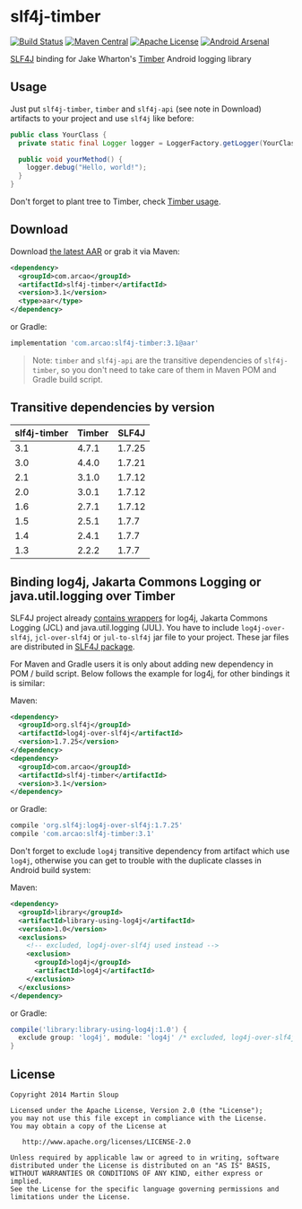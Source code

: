 slf4j-timber
============
[![Build Status](https://travis-ci.org/arcao/slf4j-timber.svg?branch=master)](https://travis-ci.org/arcao/slf4j-timber) [![Maven Central](https://maven-badges.herokuapp.com/maven-central/com.arcao/slf4j-timber/badge.svg)](https://maven-badges.herokuapp.com/maven-central/com.arcao/slf4j-timber) [![Apache License](http://img.shields.io/badge/license-Apache%20License%202.0-lightgrey.svg)](http://choosealicense.com/licenses/apache-2.0/) [![Android Arsenal](https://img.shields.io/badge/Android%20Arsenal-slf4j--timber-brightgreen.svg?style=flat)](https://android-arsenal.com/details/1/272)

[SLF4J][1] binding for Jake Wharton's [Timber][2] Android logging library

Usage
-----

Just put `slf4j-timber`, `timber` and `slf4j-api` (see note in Download) 
artifacts to your project and use `slf4j` like before:

```java
public class YourClass {
  private static final Logger logger = LoggerFactory.getLogger(YourClass.class);

  public void yourMethod() {
    logger.debug("Hello, world!");
  }
}
```

Don't forget to plant tree to Timber, check [Timber usage][3].

Download
-----

Download [the latest AAR][4] or grab it via Maven:

```xml
<dependency>
  <groupId>com.arcao</groupId>
  <artifactId>slf4j-timber</artifactId>
  <version>3.1</version>
  <type>aar</type>
</dependency>
```
or Gradle:
```groovy
implementation 'com.arcao:slf4j-timber:3.1@aar'
```

> Note: `timber` and `slf4j-api` are the transitive dependencies of `slf4j-timber`, 
so you don't need to take care of them in Maven POM and Gradle build script. 

Transitive dependencies by version
-----

slf4j-timber | Timber | SLF4J
------------ | ------ | -----
3.1          | 4.7.1  | 1.7.25
3.0          | 4.4.0  | 1.7.21
2.1          | 3.1.0  | 1.7.12
2.0          | 3.0.1  | 1.7.12
1.6          | 2.7.1  | 1.7.12
1.5          | 2.5.1  | 1.7.7
1.4          | 2.4.1  | 1.7.7
1.3          | 2.2.2  | 1.7.7

Binding log4j, Jakarta Commons Logging or java.util.logging over Timber  
-----------------------------------------------------------------------
SLF4J project already [contains wrappers][5] for log4j, Jakarta Commons Logging 
(JCL) and java.util.logging (JUL). You have to include `log4j-over-slf4j`, 
`jcl-over-slf4j` or `jul-to-slf4j` jar file to your project. These jar files are
distributed in [SLF4J package][6].

For Maven and Gradle users it is only about adding new dependency in POM / build
script. Below follows the example for log4j, for other bindings it is similar:

Maven:  
```xml
<dependency>
  <groupId>org.slf4j</groupId>
  <artifactId>log4j-over-slf4j</artifactId>
  <version>1.7.25</version>
</dependency>
<dependency>
  <groupId>com.arcao</groupId>
  <artifactId>slf4j-timber</artifactId>
  <version>3.1</version>
</dependency>
```
or Gradle:
```groovy
compile 'org.slf4j:log4j-over-slf4j:1.7.25'
compile 'com.arcao:slf4j-timber:3.1'
```

Don't forget to exclude `log4j` transitive dependency from artifact which use 
`log4j`, otherwise you can get to trouble with the duplicate classes in Android 
build system:

Maven:  
```xml
<dependency>
  <groupId>library</groupId>
  <artifactId>library-using-log4j</artifactId>
  <version>1.0</version>
  <exclusions>
    <!-- excluded, log4j-over-slf4j used instead -->
    <exclusion>
      <groupId>log4j</groupId>
      <artifactId>log4j</artifactId>
    </exclusion>
  </exclusions> 
</dependency>
```
or Gradle:
```groovy
compile('library:library-using-log4j:1.0') {
  exclude group: 'log4j', module: 'log4j' /* excluded, log4j-over-slf4j used instead */
}
```

License
-------

    Copyright 2014 Martin Sloup

    Licensed under the Apache License, Version 2.0 (the "License");
    you may not use this file except in compliance with the License.
    You may obtain a copy of the License at

       http://www.apache.org/licenses/LICENSE-2.0

    Unless required by applicable law or agreed to in writing, software
    distributed under the License is distributed on an "AS IS" BASIS,
    WITHOUT WARRANTIES OR CONDITIONS OF ANY KIND, either express or implied.
    See the License for the specific language governing permissions and
    limitations under the License.


 [1]: http://www.slf4j.org/
 [2]: https://github.com/JakeWharton/timber
 [3]: https://github.com/JakeWharton/timber#usage
 [4]: https://repository.sonatype.org/#nexus-search;gav~com.arcao~slf4j-timber~~~
 [5]: http://www.slf4j.org/legacy.html
 [6]: http://www.slf4j.org/download.html
